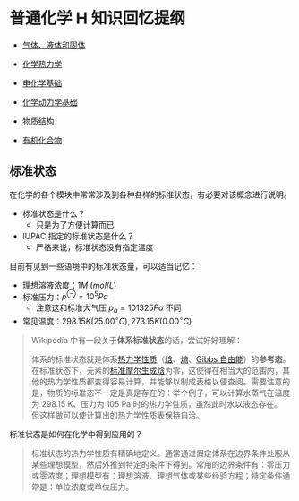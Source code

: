 # 普通化学 H 知识回忆提纲

-   [气体、液体和固体](Chapter1.md)

-   [化学热力学](Chapter2.md)

-   [电化学基础](Chapter3.md)

-   [化学动力学基础](Chapter4.md)

-   [物质结构](Chapter5.md)

-   [有机化合物](Chapter6.md)

## 标准状态

在化学的各个模块中常常涉及到各种各样的标准状态，有必要对该概念进行说明。

-   标准状态是什么？
    -   只是为了方便计算而已
-   IUPAC 指定的标准状态是什么？
    -   严格来说，标准状态没有指定温度

目前有见到一些语境中的标准状态量，可以适当记忆：

-   理想溶液浓度：$1M\ (mol/L)$
-   标准压力：$p^\ominus=10^5Pa$
    -   注意这和标准大气压 $p_a=101325Pa$ 不同
-   常见温度：$298.15K(25.00^{\circ}C),273.15K(0.00^{\circ}C)$

> Wikipedia 中有一段关于**体系标准状态**的话，尝试好好理解：
>
> 体系的标准状态就是体系[热力学性质](https://zh.wikipedia.org/wiki/态函数)（[焓](https://zh.wikipedia.org/wiki/焓)、[熵](https://zh.wikipedia.org/wiki/熵)、[Gibbs 自由能](https://zh.wikipedia.org/wiki/吉布斯能)）的**参考态**。在标准状态下，元素的[标准摩尔生成焓](https://zh.wikipedia.org/wiki/标准摩尔生成焓)为零，这使得在相当大的范围内，其他的热力学性质都变得容易计算，并能够以制成表格以便查阅。需要注意的是，物质的标准态不一定是真是存在的：举个例子，可以计算水蒸气在温度为 298.15 K、压力为 105 Pa 时的热力学性质，虽然此时水以液态存在。 但这样做可以使计算出的热力学性质表保持自洽。

标准状态是如何在化学中得到应用的？

> 标准状态的热力学性质有精确地定义。通常通过假定体系在边界条件处服从某些理想模型，然后外推到特定的条件下得到。常用的边界条件有：零压力或零浓度；理想模型有：理想溶液、理想气体或某些经验方程；特定条件通常是：单位浓度或单位压力。
